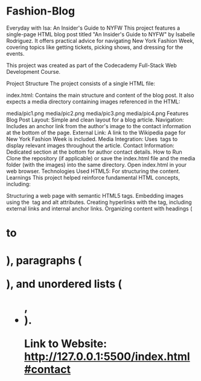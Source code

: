 # Fashion-Blog

Everyday with Isa: An Insider's Guide to NYFW
This project features a single-page HTML blog post titled "An Insider's Guide to NYFW" by Isabelle Rodriguez. It offers practical advice for navigating New York Fashion Week, covering topics like getting tickets, picking shows, and dressing for the events.

This project was created as part of the Codecademy Full-Stack Web Development Course.

Project Structure
The project consists of a single HTML file:

index.html: Contains the main structure and content of the blog post.
It also expects a media directory containing images referenced in the HTML:

media/pic1.png
media/pic2.png
media/pic3.png
media/pic4.png
Features
Blog Post Layout: Simple and clean layout for a blog article.
Navigation: Includes an anchor link from the author's image to the contact information at the bottom of the page.
External Link: A link to the Wikipedia page for New York Fashion Week is included.
Media Integration: Uses <img> tags to display relevant images throughout the article.
Contact Information: Dedicated section at the bottom for author contact details.
How to Run
Clone the repository (if applicable) or save the index.html file and the media folder (with the images) into the same directory.
Open index.html in your web browser.
Technologies Used
HTML5: For structuring the content.
Learnings
This project helped reinforce fundamental HTML concepts, including:

Structuring a web page with semantic HTML5 tags.
Embedding images using the <img> tag and alt attributes.
Creating hyperlinks with the <a> tag, including external links and internal anchor links.
Organizing content with headings (<h1> to <h4>), paragraphs (<p>), and unordered lists (<ul>, <li>).

Link to Website: http://127.0.0.1:5500/index.html#contact
